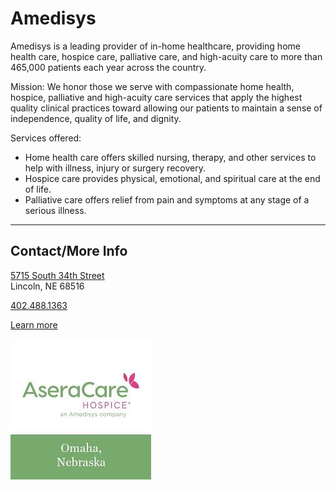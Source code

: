 # Amedisys 


Amedisys is a leading provider of in-home healthcare, providing home health care, hospice care, palliative care, and high-acuity care to more than 465,000 patients each year across the country.

Mission: We honor those we serve with compassionate home health, hospice, palliative and high-acuity care services that apply the highest quality clinical practices toward allowing our patients to maintain a sense of independence, quality of life, and dignity.

Services offered:  
- Home health care offers skilled nursing, therapy, and other services to help with illness, injury or surgery recovery.
- Hospice care provides physical, emotional, and spiritual care at the end of life.
- Palliative care offers relief from pain and symptoms at any stage of a serious illness.

---
Contact/More Info
--

[5715 South 34th Street](https://www.google.com/maps/place/AseraCare+Hospice+Care,+an+Amedisys+Company/@40.7547791,-96.7107689,5950m/data=!3m1!1e3!4m10!1m2!2m1!1sasera+lincoln!3m6!1s0x879695e7a1ff9a93:0xb5ac9023e60215ca!8m2!3d40.7547806!4d-96.6726588!15sCg1hc2VyYSBsaW5jb2xukgEHaG9zcGljZeABAA!16s%2Fg%2F1tfgdr4j?entry=ttu&g_ep=EgoyMDI1MDIyNC4wIKXMDSoASAFQAw%3D%3D)  
Lincoln, NE 68516 

[402.488.1363](tel:4024881363)

[Learn more](https://www.amedisys.com/)

![picture](./markdown/resources/images/aseraCareHospice.jpg)
